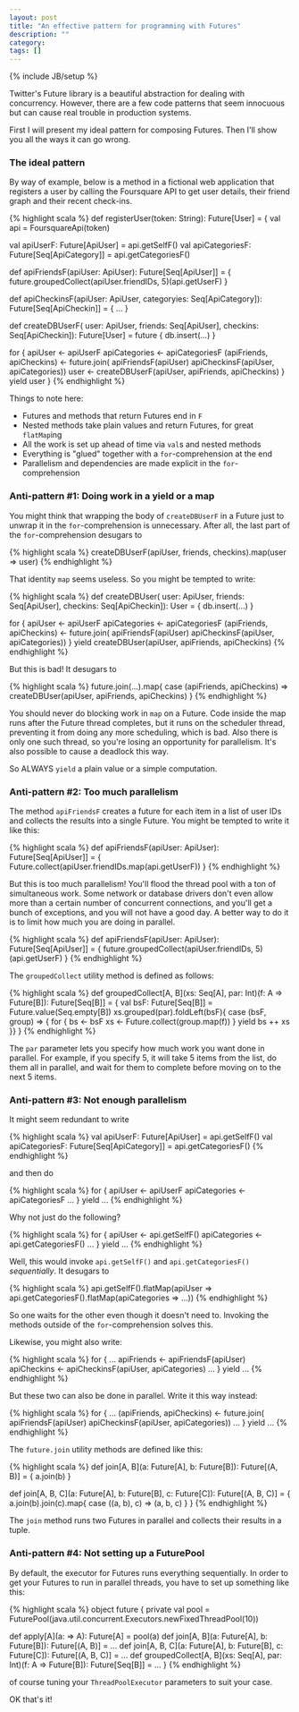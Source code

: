 ```yaml
---
layout: post
title: "An effective pattern for programming with Futures"
description: ""
category: 
tags: []
---
```

{% include JB/setup %}

Twitter's Future library is a beautiful abstraction for dealing with concurrency. However, there are a few
code patterns that seem innocuous but can cause real trouble in production systems.

First I will present my ideal pattern for composing Futures. Then I'll show you all the ways it can go wrong.

### The ideal pattern

By way of example, below is a method in a fictional web application that registers a user by calling the Foursquare API
to get user details, their friend graph and their recent check-ins.

{% highlight scala %}
def registerUser(token: String): Future[User] = {
  val api = FoursquareApi(token)

  val apiUserF: Future[ApiUser] = api.getSelfF()
  val apiCategoriesF: Future[Seq[ApiCategory]] = api.getCategoriesF()

  def apiFriendsF(apiUser: ApiUser): Future[Seq[ApiUser]] = {
    future.groupedCollect(apiUser.friendIDs, 5)(api.getUserF)
  }

  def apiCheckinsF(apiUser: ApiUser, categoryies: Seq[ApiCategory]): Future[Seq[ApiCheckin]] = {
    ...
  }

  def createDBUserF(
      user: ApiUser,
      friends: Seq[ApiUser],
      checkins: Seq[ApiCheckin]): Future[User] = future {
    db.insert(...)
  }

  for {
    apiUser <- apiUserF
    apiCategories <- apiCategoriesF
    (apiFriends, apiCheckins) <- future.join(
      apiFriendsF(apiUser)
      apiCheckinsF(apiUser, apiCategories))
    user <- createDBUserF(apiUser, apiFriends, apiCheckins)
  } yield user
}
{% endhighlight %}

Things to note here:

* Futures and methods that return Futures end in ```F```
* Nested methods take plain values and return Futures, for great ```flatMap```ing
* All the work is set up ahead of time via ```val```s and nested methods
* Everything is "glued" together with a ```for```-comprehension at the end
* Parallelism and dependencies are made explicit in the ```for```-comprehension

### Anti-pattern #1: Doing work in a yield or a map

You might think that wrapping the body of ```createDBUserF``` in a Future just to unwrap it in the ```for```-comprehension
is unnecessary. After all, the last part of the ```for```-comprehension desugars to

{% highlight scala %}
createDBUserF(apiUser, friends, checkins).map(user => user)
{% endhighlight %}

That identity ```map``` seems useless. So you might be tempted to write:

{% highlight scala %}
def createDBUser(
    user: ApiUser,
    friends: Seq[ApiUser],
    checkins: Seq[ApiCheckin]): User = {
  db.insert(...)
}

for {
  apiUser <- apiUserF
  apiCategories <- apiCategoriesF
  (apiFriends, apiCheckins) <- future.join(
    apiFriendsF(apiUser)
    apiCheckinsF(apiUser, apiCategories))
} yield createDBUser(apiUser, apiFriends, apiCheckins)
{% endhighlight %}

But this is bad! It desugars to

{% highlight scala %}
future.join(...).map{ case (apiFriends, apiCheckins) => createDBUser(apiUser, apiFriends, apiCheckins) }
{% endhighlight %}

You should never do blocking work in ```map``` on a Future. Code inside the map runs after the Future
thread completes, but it runs on the scheduler thread, preventing it from doing any more scheduling, which is bad.
Also there is only one such thread, so you're losing an opportunity for parallelism. It's also possible to
cause a deadlock this way.

So ALWAYS ```yield``` a plain value or a simple computation.

### Anti-pattern #2: Too much parallelism

The method ```apiFriendsF``` creates a future for each item in a list of user IDs and collects the results into a single 
Future. You might be tempted to write it like this:

{% highlight scala %}
def apiFriendsF(apiUser: ApiUser): Future[Seq[ApiUser]] = {
  Future.collect(apiUser.friendIDs.map(api.getUserF))
}
{% endhighlight %}

But this is too much parallelism! You'll flood the thread pool with a ton of simultaneous work. Some network or database
drivers don't even allow more than a certain number of concurrent connections, and you'll get a bunch of exceptions, and
you will not have a good day. A better way to do it is to limit how much you are doing in parallel.

{% highlight scala %}
def apiFriendsF(apiUser: ApiUser): Future[Seq[ApiUser]] = {
  future.groupedCollect(apiUser.friendIDs, 5)(api.getUserF)
}
{% endhighlight %}

The ```groupedCollect``` utility method is defined as follows:

{% highlight scala %}
def groupedCollect[A, B](xs: Seq[A], par: Int)(f: A => Future[B]): Future[Seq[B]] = {
  val bsF: Future[Seq[B]] = Future.value(Seq.empty[B])
  xs.grouped(par).foldLeft(bsF){ case (bsF, group) => {
    for {
      bs <- bsF
      xs <- Future.collect(group.map(f))
    } yield bs ++ xs
  }}
}
{% endhighlight %}

The ```par``` parameter lets you specify how much work you want done in parallel. For example, if you specify 5, it will
take 5 items from the list, do them all in parallel, and wait for them to complete before moving on to the next 5 items.

### Anti-pattern #3: Not enough parallelism

It might seem redundant to write

{% highlight scala %}
val apiUserF: Future[ApiUser] = api.getSelfF()
val apiCategoriesF: Future[Seq[ApiCategory]] = api.getCategoriesF()
{% endhighlight %}

and then do

{% highlight scala %}
for {
  apiUser <- apiUserF
  apiCategories <- apiCategoriesF
  ...
} yield ...
{% endhighlight %}

Why not just do the following?

{% highlight scala %}
for {
  apiUser <- api.getSelfF()
  apiCategories <- api.getCategoriesF()
  ...
} yield ...
{% endhighlight %}

Well, this would invoke ```api.getSelfF()``` and ```api.getCategoriesF()``` _sequentially_. It desugars to

{% highlight scala %}
api.getSelfF().flatMap(apiUser => api.getCategoriesF().flatMap(apiCategories => ...))
{% endhighlight %}

So one waits for the other even though it doesn't need to. Invoking the methods outside of the ```for```-comprehension
solves this.

Likewise, you might also write:

{% highlight scala %}
for {
  ...
  apiFriends <- apiFriendsF(apiUser)
  apiCheckins <- apiCheckinsF(apiUser, apiCategories)
  ...
} yield ...
{% endhighlight %}

But these two can also be done in parallel. Write it this way instead:

{% highlight scala %}
for {
  ...
  (apiFriends, apiCheckins) <- future.join(
    apiFriendsF(apiUser)
    apiCheckinsF(apiUser, apiCategories))
  ...
} yield ...
{% endhighlight %}

The ```future.join``` utility methods are defined like this:

{% highlight scala %}
def join[A, B](a: Future[A], b: Future[B]): Future[(A, B)] = {
  a.join(b)
}

def join[A, B, C](a: Future[A], b: Future[B], c: Future[C]): Future[(A, B, C)] = {
  a.join(b).join(c).map{ case ((a, b), c) => (a, b, c) }
}
{% endhighlight %}

The ```join``` method runs two Futures in parallel and collects their results in a tuple.

### Anti-pattern #4: Not setting up a FuturePool

By default, the executor for Futures runs everything sequentially. In order to get your Futures to run
in parallel threads, you have to set up something like this:

{% highlight scala %}
object future {
  private val pool = FuturePool(java.util.concurrent.Executors.newFixedThreadPool(10))

  def apply[A](a: => A): Future[A] = pool(a)
  def join[A, B](a: Future[A], b: Future[B]): Future[(A, B)] = ...
  def join[A, B, C](a: Future[A], b: Future[B], c: Future[C]): Future[(A, B, C)] = ...
  def groupedCollect[A, B](xs: Seq[A], par: Int)(f: A => Future[B]): Future[Seq[B]] = ...
}
{% endhighlight %}

of course tuning your ```ThreadPoolExecutor``` parameters to suit your case.

OK that's it!

